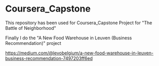 # Coursera_Capstone
This repository  has been used for Coursera_Capstone Project for "The Battle of Neighborhood"

Finally I do the "A New Food Warehouse in Leuven (Business Recommendation)" project

https://medium.com/@levobelgium/a-new-food-warehouse-in-leuven-business-recommendation-7497203ff6ed
